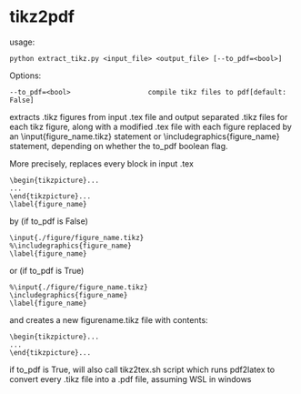 # tikz2pdf
usage: 
```
python extract_tikz.py <input_file> <output_file> [--to_pdf=<bool>]
```

Options:
```
--to_pdf=<bool>                   compile tikz files to pdf[default: False]
```

extracts .tikz figures from input .tex file and output separated .tikz files for each tikz figure, along with a modified .tex file with each figure replaced by an \input{figure_name.tikz} statement or \includegraphics{figure_name} statement, depending on whether the to_pdf boolean flag.

More precisely, replaces every block in input .tex
```
\begin{tikzpicture}...
...
\end{tikzpicture}...
\label{figure_name}
```
by (if to_pdf is False)
```
\input{./figure/figure_name.tikz}
%\includegraphics{figure_name}
\label{figure_name}
```
or (if to_pdf is True)
```
%\input{./figure/figure_name.tikz}
\includegraphics{figure_name}
\label{figure_name}
```
and creates a new figurename.tikz file with contents:
```
\begin{tikzpicture}...
...
\end{tikzpicture}...
```
if to_pdf is True, will also call tikz2tex.sh script which runs pdf2latex to convert every .tikz file into a .pdf file, assuming WSL in windows
